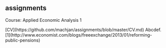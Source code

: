 ## assignments
<p>Course: Applied Economic Analysis 1</p>
[CV](https://github.com/machjan/assignments/blob/master/CV.md)
Abcdef. [1](http://www.economist.com/blogs/freeexchange/2013/01/reforming-public-pensions)
